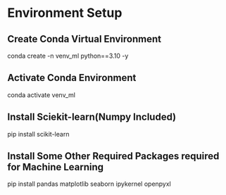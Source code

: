 # Environment Setup
## Create Conda Virtual Environment
conda create -n venv_ml python==3.10 -y
## Activate Conda Environment
conda activate venv_ml
## Install Sciekit-learn(Numpy Included)
pip install scikit-learn
## Install Some Other Required Packages required for Machine Learning
pip install pandas matplotlib seaborn ipykernel openpyxl